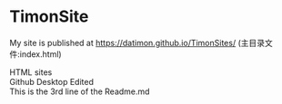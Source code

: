 # TimonSite

My site is published at https://datimon.github.io/TimonSites/ (主目录文件:index.html)  

HTML sites  
Github Desktop Edited  
This is the 3rd line of the Readme.md

